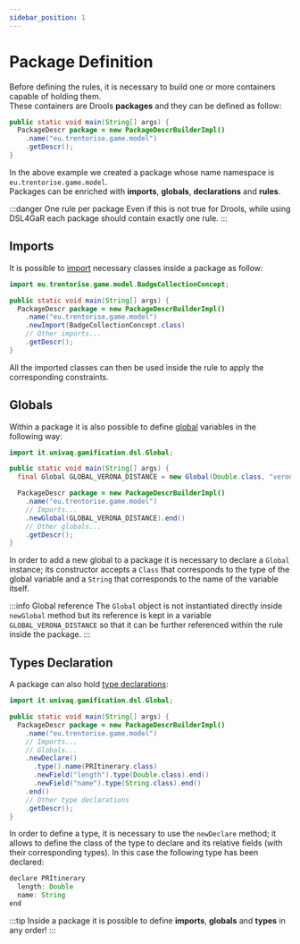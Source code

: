 ```yaml
---
sidebar_position: 1
---
```


# Package Definition

Before defining the rules, it is necessary to build one or more containers capable of holding them.<br />
These containers are Drools **packages** and they can be defined as follow:

```java title="PackageDefinition.java" {3}
public static void main(String[] args) {
  PackageDescr package = new PackageDescrBuilderImpl()
    .name("eu.trentorise.game.model")
    .getDescr();
}
```

In the above example we created a package whose name namespace is `eu.trentorise.game.model`.<br />
Packages can be enriched with **imports**, **globals**, **declarations** and **rules**.

:::danger One rule per package
Even if this is not true for Drools, while using DSL4GaR each package should contain exactly one rule.
:::

## Imports

It is possible to [import](https://docs.drools.org/7.73.0.Final/drools-docs/html_single/index.html#drl-imports-con_drl-rules) necessary classes inside a package as follow:

```java title="PackageDefinition.java - Imports" {6}
import eu.trentorise.game.model.BadgeCollectionConcept;

public static void main(String[] args) {
  PackageDescr package = new PackageDescrBuilderImpl()
    .name("eu.trentorise.game.model")
    .newImport(BadgeCollectionConcept.class)
    // Other imports...
    .getDescr();
}
```

All the imported classes can then be used inside the rule to apply the corresponding constraints.

## Globals

Within a package it is also possible to define [global](https://docs.drools.org/7.73.0.Final/drools-docs/html_single/index.html#drl-globals-con_drl-rules) variables in the following way:

```java title="PackageDefinition.java - Globals" {4,9}
import it.univaq.gamification.dsl.Global;

public static void main(String[] args) {
  final Global GLOBAL_VERONA_DISTANCE = new Global(Double.class, "verona_distance");

  PackageDescr package = new PackageDescrBuilderImpl()
    .name("eu.trentorise.game.model")
    // Imports...
    .newGlobal(GLOBAL_VERONA_DISTANCE).end()
    // Other globals...
    .getDescr();
}
```

In order to add a new global to a package it is necessary to declare a `Global` instance; its constructor accepts a `Class` that corresponds to the type of the global variable and a `String` that corresponds to the name of the variable itself.

:::info Global reference
The `Global` object is not instantiated directly inside `newGlobal` method but its reference is kept in a variable `GLOBAL_VERONA_DISTANCE` so that it can be further referenced within the rule inside the package.
:::

## Types Declaration

A package can also hold [type declarations](https://docs.drools.org/7.73.0.Final/drools-docs/html_single/index.html#drl-declarations-con_drl-rules):

```java title="PackageDefinition.java - Declarations" {8-12}
import it.univaq.gamification.dsl.Global;

public static void main(String[] args) {
  PackageDescr package = new PackageDescrBuilderImpl()
    .name("eu.trentorise.game.model")
    // Imports...
    // Globals...
    .newDeclare()
      .type().name(PRItinerary.class)
      .newField("length").type(Double.class).end()
      .newField("name").type(String.class).end()
    .end()
    // Other type declarations
    .getDescr();
}
```

In order to define a type, it is necessary to use the `newDeclare` method; it allows to define the class of the type to declare and its relative fields (with their corresponding types). In this case the following type has been declared:


```java title="rule.drl"
declare PRItinerary
  length: Double
  name: String
end
```

:::tip
Inside a package it is possible to define **imports**, **globals** and **types** in any order!
:::